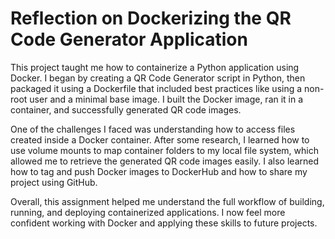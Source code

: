 
# Reflection on Dockerizing the QR Code Generator Application

This project taught me how to containerize a Python application using Docker. I began by creating a QR Code Generator script in Python, then packaged it using a Dockerfile that included best practices like using a non-root user and a minimal base image. I built the Docker image, ran it in a container, and successfully generated QR code images.

One of the challenges I faced was understanding how to access files created inside a Docker container. After some research, I learned how to use volume mounts to map container folders to my local file system, which allowed me to retrieve the generated QR code images easily. I also learned how to tag and push Docker images to DockerHub and how to share my project using GitHub.

Overall, this assignment helped me understand the full workflow of building, running, and deploying containerized applications. I now feel more confident working with Docker and applying these skills to future projects.
